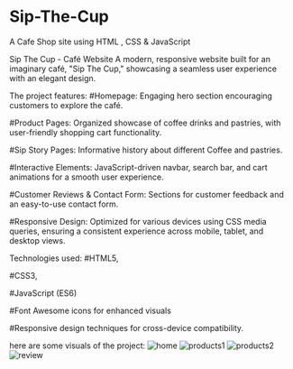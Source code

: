 # Sip-The-Cup
A Cafe Shop site using HTML , CSS &amp; JavaScript

Sip The Cup - Café Website
A modern, responsive website built for an imaginary café, "Sip The Cup," showcasing a seamless user experience with an elegant design. 


The project features:
#Homepage: Engaging hero section encouraging customers to explore the café.

#Product Pages: Organized showcase of coffee drinks and pastries, with user-friendly shopping cart functionality.

#Sip Story Pages: Informative history about different Coffee and pastries.

#Interactive Elements: JavaScript-driven navbar, search bar, and cart animations for a smooth user experience.

#Customer Reviews & Contact Form: Sections for customer feedback and an easy-to-use contact form.

#Responsive Design: Optimized for various devices using CSS media queries, ensuring a consistent experience across mobile, tablet, and desktop views.


Technologies used:
#HTML5, 

#CSS3,

#JavaScript (ES6)

#Font Awesome icons for enhanced visuals

#Responsive design techniques for cross-device compatibility.



here are some visuals of the project:
![home](https://github.com/user-attachments/assets/e347b84d-d693-4cb4-b88a-51ba03ef231c)
![products1](https://github.com/user-attachments/assets/6197df28-08eb-48f5-bd8c-389574996826)
![products2](https://github.com/user-attachments/assets/eb2e7125-8e98-41ca-8ccb-e1cb26281549)
![review](https://github.com/user-attachments/assets/461047ea-c532-4110-9e6f-1594bf37dcc9)
